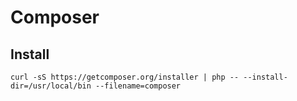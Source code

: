 # Composer

## Install

```
curl -sS https://getcomposer.org/installer | php -- --install-dir=/usr/local/bin --filename=composer
```
